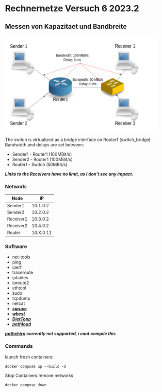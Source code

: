 # Rechnernetze Versuch 6 2023.2
##  Messen von Kapazitaet und Bandbreite


![](./img/topology.jpeg)

The switch is virtualized as a bridge interface on Router1 (switch_bridge)
Bandwidth and delays are set between:
* Sender1 - Router1 (100MBit/s)
* Sender2 - Router1 (100MBit/s)
* Router1 - Switch (50MBit/s)

***Links to the Receivers have no limit, as I don't see any impact.***


### Network:

|Node   |IP    |
|----   |---   |
|Sender1|10.1.0.2|
|Sender2|10.2.0.2|
|Receiver1|10.3.0.2|
|Receiver2|10.4.0.2|
|Router|10.X.0.11|

### Software
* net-tools
* ping
* iperf
* traceroute
* iptables
* iproute2
* ethtool
* sudo
* tcpdump
* netcat
* [***spruce***](https://github.com/brentondwalker/spruce.git)
* [***wbest***](https://github.com/brentondwalker/wbest.git)
* [***DietTopp***](https://github.com/brentondwalker/DietTopp.git)
* [***pathload***](https://github.com/brentondwalker/pathload.git)

***[pathchirp](https://github.com/brentondwalker/pathchirp.git) currently not supported, i cant compile this***

### Commands

launch fresh containers:
```
docker compose up --build -d
```

Stop Containers remove networks
```
docker compose down
```





